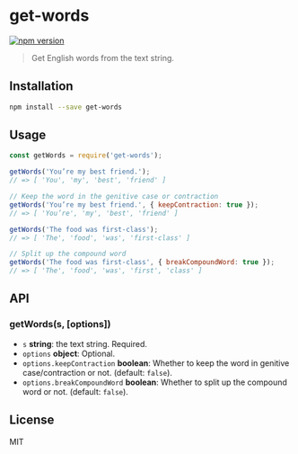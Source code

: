 # get-words

[![npm version](https://img.shields.io/npm/v/get-words.svg)](https://www.npmjs.com/package/get-words)

> Get English words from the text string.

## Installation

```sh
npm install --save get-words
```

## Usage

```js
const getWords = require('get-words');

getWords('You’re my best friend.');
// => [ 'You', 'my', 'best', 'friend' ]

// Keep the word in the genitive case or contraction
getWords('You’re my best friend.', { keepContraction: true });
// => [ 'You’re', 'my', 'best', 'friend' ]

getWords('The food was first-class');
// => [ 'The', 'food', 'was', 'first-class' ]

// Split up the compound word
getWords('The food was first-class', { breakCompoundWord: true });
// => [ 'The', 'food', 'was', 'first', 'class' ]
```

## API

### getWords(s, [options])

- `s` **string**: the text string. Required.
- `options` **object**: Optional.
- `options.keepContraction` **boolean**: Whether to keep the word in genitive case/contraction or not. (default: `false`).
- `options.breakCompoundWord` **boolean**: Whether to split up the compound word or not. (default: `false`).

## License

MIT
